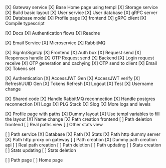[X] Gateway service
[X] Base Home page using templ
[X] Storage service
[X] Build basic layout
[X] User service
    [X] User database
    [X] gRPC server
    [X] Database model
[X] Profile page
    [X] frontend
    [X] gRPC client
[X] Compile typescript

[X] Docs
    [X] Authentication flows
    [X] Readme

[X] Email Service
    [X] Microservice
    [X] RabbitMQ

[X] SignIn/SignUp
    [X] Frontend
        [X] Auth box
        [X] Request send
        [X] Responses handle
        [X] OTP Request send
    [X] Backend
        [X] Login request receive 
        [X] OTP generation and cachying
        [X] OTP send to client
            [X] Email
        [X] Tokens set

[X] Authentication
        [X] AccessJWT Gen
        [X] AccessJWT verify
        [X] RefreshUUID Gen
        [X] Tokens Refresh
        [X] Logout
        [X] Test
        [X] Username change

[X] Shared code
[X] Handle RabbitMQ reconnection
[X] Handle postgres reconnection
[X] Logs
    [X] PLG Stack
    [X] Slog
    [X] More logs and levels

[X] Profile page with paths
    [X] Dummy layout
    [X] Use templ variables to fill the layout
    [X] Name change
    [X] Path creation frontend
    [ ] Path deletion frontend
    [ ] Real paths view
    [ ] Other stats view

[ ] Path service
    [X] Database
        [X] Path
        [X] Stats
    [X] Path http dummy server
    [X] Path http proxy on gateway
    [ ] Path creation
        [X] Dummy path creation api
        [ ] Real path creation
    [ ] Path deletion
    [ ] Path updating
    [ ] Stats creation
    [ ] Stats updating
    [ ] Stats deletion

[ ] Path page
[ ] Home page